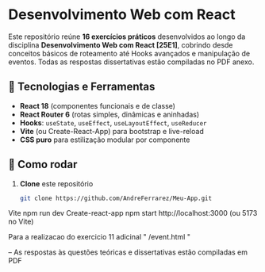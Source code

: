 # Desenvolvimento Web com React

Este repositório reúne **16 exercícios práticos** desenvolvidos ao longo da disciplina **Desenvolvimento Web com React [25E1]**, cobrindo desde conceitos básicos de roteamento até Hooks avançados e manipulação de eventos. Todas as respostas dissertativas estão compiladas no PDF anexo.

## 🔧 Tecnologias e Ferramentas

- **React 18** (componentes funcionais e de classe)  
- **React Router 6** (rotas simples, dinâmicas e aninhadas)  
- **Hooks**: `useState`, `useEffect`, `useLayoutEffect`, `useReducer`  
- **Vite** (ou Create-React-App) para bootstrap e live-reload  
- **CSS puro** para estilização modular por componente

## 🚀 Como rodar

1. **Clone** este repositório  
   ```sh
   git clone https://github.com/AndreFerrarez/Meu-App.git
Vite
npm run dev
Create-react-app
npm start
http://localhost:3000 (ou 5173 no Vite) 

Para a realizacao do exercicio 11 adicinal " /event.html "

– As respostas às questões teóricas e dissertativas estão compiladas em PDF



